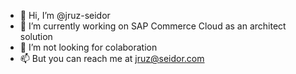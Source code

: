 - 👋 Hi, I’m @jruz-seidor
- 👀 I’m currently working on SAP Commerce Cloud as an architect solution
- 💞️ I’m not looking for colaboration
- 📫 But you can reach me at jruz@seidor.com

<!---
jruz-seidor/jruz-seidor is a ✨ special ✨ repository because its `README.md` (this file) appears on your GitHub profile.
You can click the Preview link to take a look at your changes.
--->
